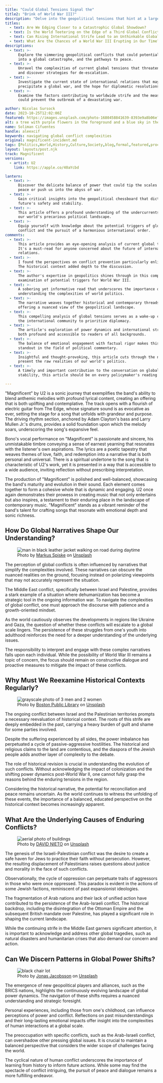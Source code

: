 ```yaml
---
title: "Could Global Tensions Signal the"
title2: "Brink of World War III?"
description: "Delve into the geopolitical tensions that hint at a larger crisis, and uncover insights that could steer us towards a peaceful resolution."
titles:
  - text: Are We Edging Closer to a Catastrophic Global Showdown?
  - text: Is the World Teetering on the Edge of a Third Global Conflict?
  - text: Can Rising International Strife Lead to an Unthinkable Global War?
  - text: What Are the Chances of a World War III Erupting in Our Time?
descriptions:
  - text: >-
      Explore the simmering geopolitical conflicts that could potentially spiral
      into a global catastrophe, and the pathways to peace.
  - text: >-
      Unravel the complexities of current global tensions that threaten peace,
      and discover strategies for de-escalation.
  - text: >-
      Investigate the current state of international relations that may
      precipitate a global war, and the hope for diplomatic resolutions.
  - text: >-
      Examine the factors contributing to worldwide strife and the measures that
      could prevent the outbreak of a devastating war.

author: Nicolas Sursock
date: 2023-10-25T12:02:00Z
featured: https://images.unsplash.com/photo-1680458841639-8393e9a8b06e?ixid=M3wzODQ3NjN8MHwxfHJhbmRvbXx8fHx8fHx8fDE2OTk4NzA1OTd8&ixlib=rb-4.0.3&auto=format&fit=crop&q=80
alt: a tree with purple flowers in the foreground and a blue sky in the background
name: Soliman Cifuentes
handle: aleexcif
keywords: navigating global conflict complexities
original: magnificent-incident.md
tags: [Politics,World,History,Culture,Society,blog,formal,featured,processed]
layout: layouts/post.njk
track: Magnificent
versions:
  - artist: U2
    link: https://apple.co/40aYcbd

lantern:
  - text: >-
      Discover the delicate balance of power that could tip the scales towards
      peace or push us into the abyss of war.
  - text: >-
      Gain critical insights into the geopolitical chessboard that dictates our
      future's safety and stability.
  - text: >-
      This article offers a profound understanding of the undercurrents shaping
      our world's precarious political landscape.
  - text: >-
      Equip yourself with knowledge about the potential triggers of global
      conflict and the pursuit of a harmonious international order.
comments:
  - text: >-
      This article provides an eye-opening analysis of current global tensions.
      It's a must-read for anyone concerned about the future of international
      relations.
  - text: >-
      I found the perspectives on conflict prevention particularly enlightening.
      The historical context added depth to the discussion.
  - text: >-
      The author's expertise in geopolitics shines through in this comprehensive
      examination of potential triggers for World War III.
  - text: >-
      A sobering yet informative read that underscores the importance of
      understanding the complexities of world politics.
  - text: >-
      The narrative weaves together historical and contemporary threads,
      offering a nuanced view of the geopolitical landscape.
  - text: >-
      This compelling analysis of global tensions serves as a wake-up call for
      the international community to prioritize diplomacy.
  - text: >-
      The article's exploration of power dynamics and international strife is
      both profound and accessible to readers of all backgrounds.
  - text: >-
      The balance of emotional engagement with factual rigor makes this piece a
      standout in the field of political commentary.
  - text: >-
      Insightful and thought-provoking, this article cuts through the noise to
      present the raw realities of our world's politics.
  - text: >-
      A timely and important contribution to the conversation on global
      stability, this article should be on every policymaker's reading list.

---
```

"Magnificent" by U2 is a sonic journey that exemplifies the band's ability to blend anthemic melodies with profound lyrical content, creating an offering that is both uplifting and contemplative. The track opens with a flourish of electric guitar from The Edge, whose signature sound is as evocative as ever, setting the stage for a song that unfolds with grandeur and purpose. The driving rhythm section, anchored by Adam Clayton's bass and Larry Mullen Jr.'s drums, provides a solid foundation upon which the melody soars, underscoring the song's expansive feel.

Bono's vocal performance on "Magnificent" is passionate and sincere, his unmistakable timbre conveying a sense of earnest yearning that resonates with the listener's own aspirations. The lyrics are a poetic tapestry that weaves themes of love, faith, and redemption into a narrative that is both personal and universal. There is a spiritual undertone to the song that is characteristic of U2's work, yet it is presented in a way that is accessible to a wide audience, inviting reflection without prescribing interpretation.

The production of "Magnificent" is polished and well-balanced, showcasing the band's maturity and evolution in their sound. Each element comes together to form a cohesive whole that is dynamic and engaging. U2 once again demonstrates their prowess in creating music that not only entertains but also inspires, a testament to their enduring place in the landscape of contemporary music. "Magnificent" stands as a vibrant reminder of the band's talent for crafting songs that resonate with emotional depth and sonic richness.

## How Do Global Narratives Shape Our Understanding?

<aside class="md:-ml-56 md:float-left w-full md:w-2/3 md:px-8">
  <figure>
    <img x-intersect.once="$el.src = !isMobile() ? $el.dataset.src + '&w=800&h=600' : $el.dataset.src + '&w=480&h=320'" class="rounded-lg" alt="man in black leather jacket walking on road during daytime" data-prompt="Create a photorealistic picture of a globe with intricate networks symbolizing the complexities of global conflicts." data-keyword="global conflict narrative influence" data-src="https://images.unsplash.com/photo-1619885090345-fb889579423c?ixid=M3wzODQ3NjN8MHwxfHJhbmRvbXx8fHx8fHx8fDE2OTk4NzA1OTZ8&ixlib=rb-4.0.3&auto=format&fit=crop&q=80">
    <figcaption class="text-center">
    Photo by <a href="https://unsplash.com/@markusspiske?utm_source=crackingdacode&utm_medium=referral">Markus Spiske</a> on <a href="https://unsplash.com/?utm_source=crackingdacode&utm_medium=referral">Unsplash</a>
    </figcaption>
  </figure>
</aside>
        
The perception of global conflicts is often influenced by narratives that simplify the complexities involved. These narratives can obscure the nuanced realities on the ground, focusing instead on polarizing viewpoints that may not accurately represent the situation.

The Middle East conflict, specifically between Israel and Palestine, provides a stark example of a situation where dehumanization has become a strategic tool in the ongoing information war. To navigate the complexities of global conflict, one must approach the discourse with patience and a growth-oriented mindset.

As the world cautiously observes the developments in regions like Ukraine and Gaza, the question of whether these conflicts will escalate to a global scale lingers. The persistence of these struggles from one's youth into adulthood reinforces the need for a deeper understanding of the underlying issues.

The responsibility to interpret and engage with these complex narratives falls upon each individual. While the possibility of World War III remains a topic of concern, the focus should remain on constructive dialogue and proactive measures to mitigate the impact of these conflicts.

## Why Must We Reexamine Historical Contexts Regularly?

<aside class="md:-mr-56 md:float-right w-full md:w-2/3 md:px-8">
  <figure>
    <img x-intersect.once="$el.src = !isMobile() ? $el.dataset.src + '&w=800&h=600' : $el.dataset.src + '&w=480&h=320'" class="rounded-lg" alt="grayscale photo of 3 men and 2 women" data-prompt="Create a photorealistic picture of an ancient scroll with a quill, symbolizing the reexamination of historical contexts." data-keyword="historical context in global conflicts" data-src="https://images.unsplash.com/photo-1581342997481-8c619e2043ba?ixid=M3wzODQ3NjN8MHwxfHJhbmRvbXx8fHx8fHx8fDE2OTk4NzA1OTZ8&ixlib=rb-4.0.3&auto=format&fit=crop&q=80">
    <figcaption class="text-center">
    Photo by <a href="https://unsplash.com/@bostonpubliclibrary?utm_source=crackingdacode&utm_medium=referral">Boston Public Library</a> on <a href="https://unsplash.com/?utm_source=crackingdacode&utm_medium=referral">Unsplash</a>
    </figcaption>
  </figure>
</aside>
        
The ongoing conflict between Israel and the Palestinian territories prompts a necessary reevaluation of historical context. The roots of this strife are deeply embedded in the past, carrying a heavy burden of guilt and shame for some parties involved.

Despite the suffering experienced by all sides, the power imbalance has perpetuated a cycle of passive-aggressive hostilities. The historical and religious claims to the land are contentious, and the diaspora of the Jewish people adds another layer of complexity to the debate.

The role of historical revision is crucial in understanding the evolution of such conflicts. Without acknowledging the impact of colonization and the shifting power dynamics post-World War II, one cannot fully grasp the reasons behind the enduring tensions in the region.

Considering the historical narrative, the potential for reconciliation and peace remains uncertain. As the world continues to witness the unfolding of these events, the importance of a balanced, educated perspective on the historical context becomes increasingly apparent.

## What Are the Underlying Causes of Enduring Conflicts?

<aside class="md:-ml-56 md:float-left w-full md:w-2/3 md:px-8">
  <figure>
    <img x-intersect.once="$el.src = !isMobile() ? $el.dataset.src + '&w=800&h=600' : $el.dataset.src + '&w=480&h=320'" class="rounded-lg" alt="aerial photo of buildings" data-prompt="Create a photorealistic picture of a broken chain, symbolizing the breaking of the cycle of oppression and enduring conflicts." data-keyword="underlying causes of enduring conflicts" data-src="https://images.unsplash.com/photo-1575778317757-a794a669912a?ixid=M3wzODQ3NjN8MHwxfHJhbmRvbXx8fHx8fHx8fDE2OTk4NzA1OTZ8&ixlib=rb-4.0.3&auto=format&fit=crop&q=80">
    <figcaption class="text-center">
    Photo by <a href="https://unsplash.com/@nietramos_d?utm_source=crackingdacode&utm_medium=referral">DAVID NIETO</a> on <a href="https://unsplash.com/?utm_source=crackingdacode&utm_medium=referral">Unsplash</a>
    </figcaption>
  </figure>
</aside>
        
The genesis of the Israeli-Palestinian conflict was the desire to create a safe haven for Jews to practice their faith without persecution. However, the resulting displacement of Palestinians raises questions about justice and morality in the face of such conflicts.

Observationally, the cycle of oppression can perpetuate traits of aggressors in those who were once oppressed. This paradox is evident in the actions of some Jewish factions, reminiscent of past expansionist ideologies.

The fragmentation of Arab nations and their lack of unified action have contributed to the persistence of the Arab-Israeli conflict. The historical backdrop, including the disintegration of the Ottoman Empire and the subsequent British mandate over Palestine, has played a significant role in shaping the current landscape.

While the continuing strife in the Middle East garners significant attention, it is important to acknowledge and address other global tragedies, such as natural disasters and humanitarian crises that also demand our concern and action.

## Can We Discern Patterns in Global Power Shifts?

<aside class="md:-mr-56 md:float-right w-full md:w-2/3 md:px-8">
  <figure>
    <img x-intersect.once="$el.src = !isMobile() ? $el.dataset.src + '&w=800&h=600' : $el.dataset.src + '&w=480&h=320'" class="rounded-lg" alt="black chair lot" data-prompt="Create a photorealistic picture of a chessboard with pieces representing different nations, symbolizing the strategic nature of global power shifts." data-keyword="patterns in global power dynamics" data-src="https://images.unsplash.com/photo-1507878866276-a947ef722fee?ixid=M3wzODQ3NjN8MHwxfHJhbmRvbXx8fHx8fHx8fDE2OTk4NzA1OTZ8&ixlib=rb-4.0.3&auto=format&fit=crop&q=80">
    <figcaption class="text-center">
    Photo by <a href="https://unsplash.com/@jonasjacobsson?utm_source=crackingdacode&utm_medium=referral">Jonas Jacobsson</a> on <a href="https://unsplash.com/?utm_source=crackingdacode&utm_medium=referral">Unsplash</a>
    </figcaption>
  </figure>
</aside>
        
The emergence of new geopolitical players and alliances, such as the BRICS nations, highlights the continuously evolving landscape of global power dynamics. The navigation of these shifts requires a nuanced understanding and strategic foresight.

Personal experiences, including those from one's childhood, can influence perceptions of power and conflict. Reflections on past misunderstandings and their long-lasting emotional impacts offer insight into the complexities of human interactions at a global scale.

The preoccupation with specific conflicts, such as the Arab-Israeli conflict, can overshadow other pressing global issues. It is crucial to maintain a balanced perspective that considers the wider scope of challenges facing the world.

The cyclical nature of human conflict underscores the importance of learning from history to inform future actions. While some may find the spectacle of conflict intriguing, the pursuit of peace and dialogue remains a more fulfilling endeavor.